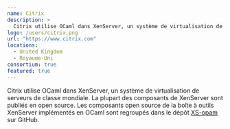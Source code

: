 ```yaml
---
name: Citrix
description: >
  Citrix utilise OCaml dans XenServer, un système de virtualisation de serveurs de classe mondiale.
logo: /users/citrix.png
url: "https://www.citrix.com"
locations: 
  - United Kingdom
  - Royaume-Uni
consortium: true
featured: true
---
```


Citrix utilise OCaml dans XenServer, un système de virtualisation de serveurs de classe mondiale. La plupart des composants de XenServer sont publiés en open source. Les composants open source de la boîte à outils XenServer implémentés en OCaml sont regroupés dans le dépôt [XS-opam](https://github.com/xapi-project/xs-opam) sur GitHub.

